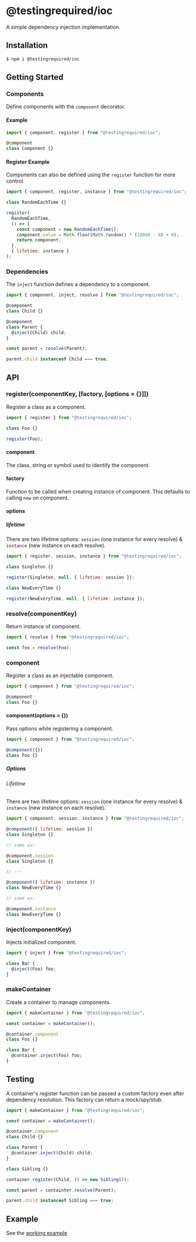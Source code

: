 # @testingrequired/ioc

A simple dependency injection implementation.

## Installation

```bash
$ npm i @testingrequired/ioc
```

## Getting Started

### Components

Define components with the `component` decorator.

#### Example

```javascript
import { component, register } from "@testingrequired/ioc";

@component
class Component {}
```

#### Register Example

Components can also be defined using the `register` function for more control.

```javascript
import { component, register, instance } from "@testingrequired/ioc";

class RandomEachTime {}

register(
  RandomEachTime,
  () => {
    const component = new RandomEachTime();
    component.value = Math.floor(Math.random() * (10000 - 0) + 0);
    return component;
  },
  { lifetime: instance }
);
```

### Dependencies

The `inject` function defines a dependency to a component.

```javascript
import { component, inject, resolve } from "@testingrequired/ioc";

@component
class Child {}

@component
class Parent {
  @inject(Child) child;
}

const parent = resolve(Parent);

parent.child instanceof Child === true;
```

## API

### register(componentKey, [factory, [options = {}]])

Register a class as a component.

```javascript
import { register } from "@testingrequired/ioc";

class Foo {}

register(Foo);
```

#### component

The class, string or symbol used to identify the component.

#### factory

Function to be called when creating instance of component. This defaults to calling `new` on component.

#### options

##### lifetime

There are two lifetime options: `session` (one instance for every resolve) & `instance` (new instance on each resolve).

```javascript
import { register, session, instance } from "@testingrequired/ioc";

class Singleton {}

register(Singleton, null, { lifetime: session });

class NewEveryTime {}

register(NewEveryTime, null, { lifetime: instance });
```

### resolve(componentKey)

Return instance of component.

```javascript
import { resolve } from "@testingrequired/ioc";

const foo = resolve(Foo);
```

### component

Register a class as an injectable component.

```javascript
import { component } from "@testingrequired/ioc";

@component
class Foo {}
```

#### component(options = {})

Pass options while registering a component.

```javascript
import { component } from "@testingrequired/ioc";

@component({})
class Foo {}
```

##### Options

###### Lifetime

There are two lifetime options: `session` (one instance for every resolve) & `instance` (new instance on each resolve).

```javascript
import { component, session, instance } from "@testingrequired/ioc";

@component({ lifetime: session })
class Singleton {}

// same as:

@component.session
class Singleton {}

// ---

@component({ lifetime: instance })
class NewEveryTime {}

// same as:

@component.instance
class NewEveryTime {}
```

### inject(componentKey)

Injects initialized component.

```javascript
import { inject } from "@testingrequired/ioc";

class Bar {
  @inject(Foo) foo;
}
```

### makeContainer

Create a container to manage components.

```javascript
import { makeContainer } from "@testingrequired/ioc";

const container = makeContainer();

@container.component
class Foo {}

class Bar {
  @container.inject(Foo) foo;
}
```

## Testing

A container's register function can be passed a custom factory even after dependency resolution. This factory can return a mock/spy/stub.

```javascript
import { makeContainer } from "@testingrequired/ioc";

const container = makeContainer();

@container.component
class Child {}

class Parent {
  @container.inject(Child) child;
}

class Sibling {}

container.register(Child, () => new Sibling());

const parent = containter.resolve(Parent);

parent.child instanceof Sibling === true;
```

## Example

See the [working example](example/README.md)
